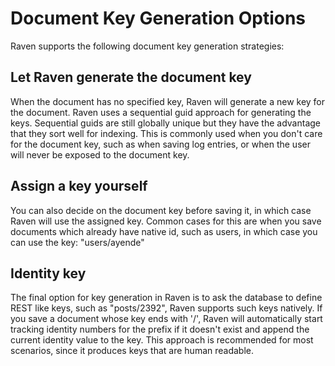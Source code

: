 # Document Key Generation Options
Raven supports the following document key generation strategies:

## Let Raven generate the document key
When the document has no specified key, Raven will generate a new key for the document. Raven uses a sequential guid approach for generating the keys. Sequential guids are still globally unique but they have the advantage that they sort well for indexing.
This is commonly used when you don't care for the document key, such as when saving log entries, or when the user will never be exposed to the document key. 

## Assign a key yourself
You can also decide on the document key before saving it, in which case Raven will use the assigned key.
Common cases for this are when you save documents which already have native id, such as users, in which case you can use the key: "users/ayende"

## Identity key
The final option for key generation in Raven is to ask the database to define REST like keys, such as "posts/2392", Raven supports such keys natively. If you save a document whose key ends with '/', Raven will automatically start tracking identity numbers for the prefix if it doesn't exist and append the current identity value to the key.
This approach is recommended for most scenarios, since it produces keys that are human readable. 

